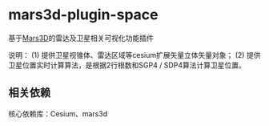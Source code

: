  # mars3d-plugin-space

基于[Mars3D](http://cesium.marsgis.cn)的雷达及卫星相关可视化功能插件
 
 
说明：
(1) 提供卫星视锥体、雷达区域等cesium扩展矢量立体矢量对象；
(2) 提供卫星位置实时计算算法，是根据2行根数和SGP4 / SDP4算法计算卫星位置。
 

## 相关依赖 
核心依赖库：Cesium、mars3d 